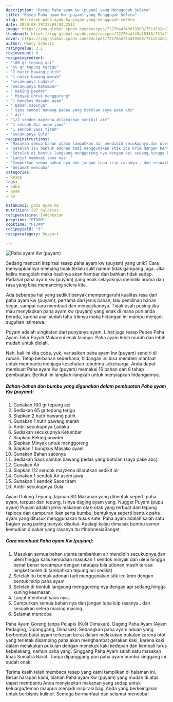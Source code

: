 ```yaml
---
description: "Resep Paha ayam Kw (puyam) yang Menggugah Selera"
title: "Resep Paha ayam Kw (puyam) yang Menggugah Selera"
slug: 567-resep-paha-ayam-kw-puyam-yang-menggugah-selera
date: 2020-08-29T22:04:03.251Z
image: https://img-global.cpcdn.com/recipes/72270a4f43d19388/751x532cq70/paha-ayam-kw-puyam-foto-resep-utama.jpg
thumbnail: https://img-global.cpcdn.com/recipes/72270a4f43d19388/751x532cq70/paha-ayam-kw-puyam-foto-resep-utama.jpg
cover: https://img-global.cpcdn.com/recipes/72270a4f43d19388/751x532cq70/paha-ayam-kw-puyam-foto-resep-utama.jpg
author: Nancy Schultz
ratingvalue: 3.2
reviewcount: 8
recipeingredient:
- "100 gr tepung aci"
- "65 gr tepung terigu"
- "2 butir bawang putih"
- "1 nutir bawang merah"
- "secukupnya Ladaku"
- "secukupnya Ketumbar"
- " Beking powder"
- " Minyak untuk menggoreng"
- "1 bungkus Masako ayam"
- " Bahan saosnya"
- " Saos sambal bawang pedas yang botolan saya pake abc"
- " Air"
- "1/2 sendok mayzena dilarutkan sedikit air"
- "1 sendok Air asem jawa"
- "1 sendok Saos tiram"
- "secukupnya Gula"
recipeinstructions:
- "Masukan semua bahan utama tambahkan air mendidih secukupnya,dan uleni hingga kalis kemudian masukan 1 sendok minyak dan uleni hingga benar benar tercampur dengan rata(apa bila adonan masih terasa lengket boleh di tambahkan tepung aci sedikit)"
- "Setelah itu bentuk adonan tadi menggunakan stik ice krim dengan bentuk mirip paha ayam"
- "Setelah di bentuk langsung menggoreng nya dengan api sedang,hingga kuning keemasan"
- "Lanjut membuat saos nya.."
- "Campurkan semua bahan nya dan jangan lupa icip rasanya.. dan sesuaikan selera masing masing.."
- "Selamat mencoba"
categories:
- Resep
tags:
- paha
- ayam
- kw

katakunci: paha ayam kw 
nutrition: 207 calories
recipecuisine: Indonesian
preptime: "PT30M"
cooktime: "PT34M"
recipeyield: "3"
recipecategory: Dessert

---
```



![Paha ayam Kw (puyam)](https://img-global.cpcdn.com/recipes/72270a4f43d19388/751x532cq70/paha-ayam-kw-puyam-foto-resep-utama.jpg)

Sedang mencari inspirasi resep paha ayam kw (puyam) yang unik? Cara menyiapkannya memang tidak terlalu sulit namun tidak gampang juga. Jika keliru mengolah maka hasilnya akan hambar dan bahkan tidak sedap. Padahal paha ayam kw (puyam) yang enak selayaknya memiliki aroma dan rasa yang bisa memancing selera kita.

Ada beberapa hal yang sedikit banyak mempengaruhi kualitas rasa dari paha ayam kw (puyam), pertama dari jenis bahan, lalu pemilihan bahan segar, sampai cara membuat dan menyajikannya. Tidak usah pusing jika mau menyiapkan paha ayam kw (puyam) yang enak di mana pun anda berada, karena asal sudah tahu triknya maka hidangan ini mampu menjadi suguhan istimewa.

Puyam adalah singkatan dari punyanya ayam. Lihat juga resep Pepes Paha Ayam Telur Puyuh Makaroni enak lainnya. Paha ayam lebih murah dan lebih mudah untuk diolah.


Nah, kali ini kita coba, yuk, variasikan paha ayam kw (puyam) sendiri di rumah. Tetap berbahan sederhana, hidangan ini bisa memberi manfaat untuk membantu menjaga kesehatan tubuhmu sekeluarga. Anda dapat membuat Paha ayam Kw (puyam) memakai 16 bahan dan 6 tahap pembuatan. Berikut ini langkah-langkah untuk menyiapkan hidangannya.

<!--inarticleads1-->

##### Bahan-bahan dan bumbu yang digunakan dalam pembuatan Paha ayam Kw (puyam):

1. Gunakan 100 gr tepung aci
1. Sediakan 65 gr tepung terigu
1. Siapkan 2 butir bawang putih
1. Gunakan 1 nutir bawang merah
1. Ambil secukupnya Ladaku
1. Sediakan secukupnya Ketumbar
1. Siapkan  Beking powder
1. Siapkan  Minyak untuk menggoreng
1. Siapkan 1 bungkus Masako ayam
1. Gunakan  Bahan saosnya
1. Sediakan  Saos sambal bawang pedas yang botolan (saya pake abc)
1. Gunakan  Air
1. Siapkan 1/2 sendok mayzena dilarutkan sedikit air
1. Gunakan 1 sendok Air asem jawa
1. Gunakan 1 sendok Saos tiram
1. Ambil secukupnya Gula


Ayam Gulung Tepung Jajanan SD Makanan yang dibentuk seperti paha ayam, terpuat dari tepung, isinya daging ayam yang. Nugget Puyam (pupu ayam) Puyam adalah jenis makanan otak-otak yang terbuat dari tepung tapioca dan campuran ikan serta bumbu, bentuknya seperti bentuk paha ayam yang ditusuk menggunakan tusuk sate. Paha ayam adalah salah satu bagian yang paling banyak disukai. Apalagi kalau dimasak bumbu semur kemudian dibakar yang rasanya itu #IndonesiaBanget. 

<!--inarticleads2-->

##### Cara membuat Paha ayam Kw (puyam):

1. Masukan semua bahan utama tambahkan air mendidih secukupnya,dan uleni hingga kalis kemudian masukan 1 sendok minyak dan uleni hingga benar benar tercampur dengan rata(apa bila adonan masih terasa lengket boleh di tambahkan tepung aci sedikit)
1. Setelah itu bentuk adonan tadi menggunakan stik ice krim dengan bentuk mirip paha ayam
1. Setelah di bentuk langsung menggoreng nya dengan api sedang,hingga kuning keemasan
1. Lanjut membuat saos nya..
1. Campurkan semua bahan nya dan jangan lupa icip rasanya.. dan sesuaikan selera masing masing..
1. Selamat mencoba


Paha Ayam Goreng tanpa Pelapis (Kulit Dimakan). Daging Paha Ayam (Ayam Pedaging, Dipanggang, Dimasak). Sedangkan paha ayam aduan yang berbentuk bulat ayam terkesan berat dalam melakukan pukulan karena otot yang terletak disamping paha akan menghambat gerakan kaki, karena kaki dalam melakukan pukulan dengan menekuk kaki kedepan dan kembali lurus kebelakang, namun paha yang. Singgang Paha Ayam salah satu masakan khas Sumatra Barat. Tanpa dipanggang pun paha ayam bumbu singgang ini sudah enak. 

Terima kasih telah membaca resep yang kami tampilkan di halaman ini. Besar harapan kami, olahan Paha ayam Kw (puyam) yang mudah di atas dapat membantu Anda menyiapkan makanan yang sedap untuk keluarga/teman maupun menjadi inspirasi bagi Anda yang berkeinginan untuk berbisnis kuliner. Semoga bermanfaat dan selamat mencoba!
